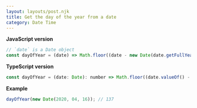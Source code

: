 ```yaml
---
layout: layouts/post.njk
title: Get the day of the year from a date
category: Date Time
---
```


**JavaScript version**

```js
// `date` is a Date object
const dayOfYear = (date) => Math.floor((date - new Date(date.getFullYear(), 0, 0)) / (1000 * 60 * 60 * 24));
```

**TypeScript version**

```js
const dayOfYear = (date: Date): number => Math.floor((date.valueOf() - new Date(date.getFullYear(), 0, 0).valueOf()) / (1000 * 60 * 60 * 24));
```

**Example**

```js
dayOfYear(new Date(2020, 04, 16)); // 137
```
